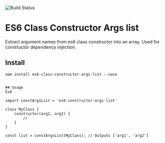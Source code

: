 ![Build Status](https://travis-ci.org/rkterungwa16/es6-class-constructor-args-list.svg?branch=master)

# ES6 Class Constructor Args list

Extract argument names from es6 class constructor into an array. Used for constructor dependency injection.

## Install

```
npm install es6-class-constructor-args-list --save
```
```

## Usage
Es6

import constArgsList = 'es6-constructor-args-list'

class MyClass {
    constructor(arg1, arg2) {
        //
    }
}

const list = constArgsList(MyClass); // Outputs ['arg1', 'arg2']

```
